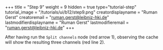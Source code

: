 +++
title = "Step 9"
weight = 9
hidden = true
type="tutorial-step"
tutorial_image = "/tutorials/ui/b12/step9.png"
creatordisplayname = "Ruman Gerst"
creatoremail = "ruman.gerst@leibniz-hki.de"
lastmodifierdisplayname = "Ruman Gerst"
lastmodifieremail = "ruman.gerst@leibniz-hki.de"
+++

After having run the `Split channels` node (red arrow 1), observing the cache will show the resulting three channels (red line 2).